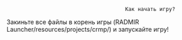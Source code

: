                                           Как начать игру?
Закиньте все файлы в корень игры (RADMIR Launcher/resources/projects/crmp/) и запускайте игру!

